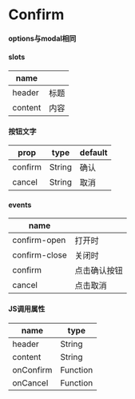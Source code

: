 # Confirm

<confirm-confirm></confirm-confirm>


#### options与modal相同

#### slots
|name||
|--|--|
|header|标题|
|content|内容|

#### 按钮文字
|prop|type|default|
|--|--|--|
|confirm|String|确认|
|cancel|String|取消|

#### events

|name||
|--|--|
|confirm-open|打开时|
|confirm-close|关闭时|
|confirm|点击确认按钮|
|cancel|点击取消|

#### JS调用属性

|name|type|
|--|--|
|header|String|
|content|String|
|onConfirm|Function|
|onCancel|Function|
